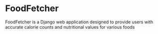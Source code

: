 # FoodFetcher
 FoodFetcher is a Django web application designed to provide users with accurate calorie counts and nutritional values for various foods
